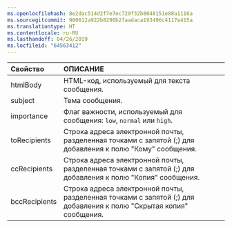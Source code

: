 ```yaml
---
ms.openlocfilehash: 8e2dac514d2f7e7ec729f32b8048151e88a1116a
ms.sourcegitcommit: 980612a922b8290b2faadaca193496c4117e415a
ms.translationtype: HT
ms.contentlocale: ru-RU
ms.lasthandoff: 04/26/2019
ms.locfileid: "64563412"
---
```

| Свойство | ОПИСАНИЕ |
| :--- | :--- |
| htmlBody   | HTML-код, используемый для текста сообщения. |
| subject    | Тема сообщения. |
| importance | Флаг важности, используемый для сообщения: `low`, `normal` или `high`. |
| toRecipients | Строка адреса электронной почты, разделенная точками с запятой (;) для добавления к полю "Кому" сообщения. |
| ccRecipients | Строка адреса электронной почты, разделенная точками с запятой (;) для добавления к полю "Копия" сообщения. |
| bccRecipients | Строка адреса электронной почты, разделенная точками с запятой (;) для добавления к полю "Скрытая копия" сообщения. |
